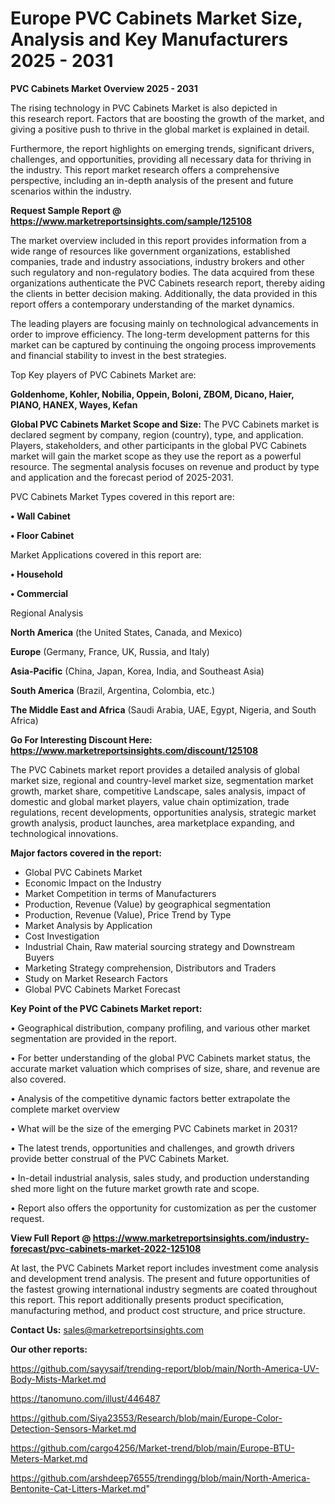 # Europe PVC Cabinets Market Size, Analysis and Key Manufacturers 2025 - 2031

<Strong> PVC Cabinets Market Overview 2025 - 2031</strong>

The rising technology in PVC Cabinets Market is also depicted in this research report. Factors that are boosting the growth of the market, and giving a positive push to thrive in the global market is explained in detail.

Furthermore, the report highlights on emerging trends, significant drivers, challenges, and opportunities, providing all necessary data for thriving in the industry. This report market research offers a comprehensive perspective, including an in-depth analysis of the present and future scenarios within the industry.

<strong>Request Sample Report @ <a href=https://www.marketreportsinsights.com/sample/125108>https://www.marketreportsinsights.com/sample/125108</a></strong>

The market overview included in this report provides information from a wide range of resources like government organizations, established companies, trade and industry associations, industry brokers and other such regulatory and non-regulatory bodies. The data acquired from these organizations authenticate the PVC Cabinets research report, thereby aiding the clients in better decision making. Additionally, the data provided in this report offers a contemporary understanding of the market dynamics.

The leading players are focusing mainly on technological advancements in order to improve efficiency. The long-term development patterns for this market can be captured by continuing the ongoing process improvements and financial stability to invest in the best strategies.

Top Key players of PVC Cabinets Market are:

<strong>Goldenhome, Kohler, Nobilia, Oppein, Boloni, ZBOM, Dicano, Haier, PIANO, HANEX, Wayes, Kefan</strong>

<strong><b>Global PVC Cabinets Market Scope and Size:</b></strong>
The PVC Cabinets market is declared segment by company, region (country), type, and application. Players, stakeholders, and other participants in the global PVC Cabinets market will gain the market scope as they use the report as a powerful resource. The segmental analysis focuses on revenue and product by type and application and the forecast period of 2025-2031.

PVC Cabinets Market Types covered in this report are:

<strong>• Wall Cabinet

• Floor Cabinet</strong>

Market Applications covered in this report are:

<strong>• Household

• Commercial</strong> 

Regional Analysis

<strong>North America</strong> (the United States, Canada, and Mexico)

<strong>Europe</strong> (Germany, France, UK, Russia, and Italy)

<strong>Asia-Pacific</strong> (China, Japan, Korea, India, and Southeast Asia)

<strong>South America</strong> (Brazil, Argentina, Colombia, etc.)

<strong>The Middle East and Africa</strong> (Saudi Arabia, UAE, Egypt, Nigeria, and South Africa)

<strong>Go For Interesting Discount Here: <a href=https://www.marketreportsinsights.com/discount/125108>https://www.marketreportsinsights.com/discount/125108</a></strong>

The PVC Cabinets market report provides a detailed analysis of global market size, regional and country-level market size, segmentation market growth, market share, competitive Landscape, sales analysis, impact of domestic and global market players, value chain optimization, trade regulations, recent developments, opportunities analysis, strategic market growth analysis, product launches, area marketplace expanding, and technological innovations.

<strong><b>Major factors covered in the report:</b></strong>
<ul>
  <li>Global PVC Cabinets Market </li>
  <li>Economic Impact on the Industry</li>
  <li>Market Competition in terms of Manufacturers</li>
  <li>Production, Revenue (Value) by geographical segmentation</li>
  <li>Production, Revenue (Value), Price Trend by Type</li>
  <li>Market Analysis by Application</li>
  <li>Cost Investigation</li>
  <li>Industrial Chain, Raw material sourcing strategy and Downstream Buyers</li>
  <li>Marketing Strategy comprehension, Distributors and Traders</li>
  <li>Study on Market Research Factors</li>
  <li>Global PVC Cabinets Market Forecast</li>
</ul>

<strong><b>Key Point of the PVC Cabinets Market report:</b></strong>

• Geographical distribution, company profiling, and various other market segmentation are provided in the report.

• For better understanding of the global PVC Cabinets market status, the accurate market valuation which comprises of size, share, and revenue are also covered.

• Analysis of the competitive dynamic factors better extrapolate the complete market overview

• What will be the size of the emerging PVC Cabinets market in 2031?

• The latest trends, opportunities and challenges, and growth drivers provide better construal of the PVC Cabinets Market.

• In-detail industrial analysis, sales study, and production understanding shed more light on the future market growth rate and scope.

• Report also offers the opportunity for customization as per the customer request.

<strong><b>View Full Report @ <a href=https://www.marketreportsinsights.com/industry-forecast/pvc-cabinets-market-2022-125108>https://www.marketreportsinsights.com/industry-forecast/pvc-cabinets-market-2022-125108</a></b></strong>


At last, the PVC Cabinets Market report includes investment come analysis and development trend analysis. The present and future opportunities of the fastest growing international industry segments are coated throughout this report. This report additionally presents product specification, manufacturing method, and product cost structure, and price structure.

<strong>Contact Us:</strong>
sales@marketreportsinsights.com

<strong>Our other reports:</strong>

<a href=https://github.com/sayysaif/trending-report/blob/main/North-America-UV-Body-Mists-Market.md>https://github.com/sayysaif/trending-report/blob/main/North-America-UV-Body-Mists-Market.md</a>

<a href=https://tanomuno.com/illust/446487>https://tanomuno.com/illust/446487</a>

<a href=https://github.com/Siya23553/Research/blob/main/Europe-Color-Detection-Sensors-Market.md>https://github.com/Siya23553/Research/blob/main/Europe-Color-Detection-Sensors-Market.md</a>

<a href=https://github.com/cargo4256/Market-trend/blob/main/Europe-BTU-Meters-Market.md>https://github.com/cargo4256/Market-trend/blob/main/Europe-BTU-Meters-Market.md</a>

<a href=https://github.com/arshdeep76555/trendingg/blob/main/North-America-Bentonite-Cat-Litters-Market.md>https://github.com/arshdeep76555/trendingg/blob/main/North-America-Bentonite-Cat-Litters-Market.md</a>"
